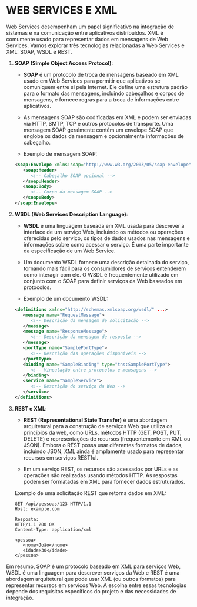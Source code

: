 # WEB SERVICES E XML
Web Services desempenham um papel significativo na integração de sistemas e na comunicação entre aplicativos distribuídos. XML é comumente usado para representar dados em mensagens de Web Services. Vamos explorar três tecnologias relacionadas a Web Services e XML: SOAP, WSDL e REST.

1. **SOAP (Simple Object Access Protocol)**:

   - **SOAP** é um protocolo de troca de mensagens baseado em XML usado em Web Services para permitir que aplicativos se comuniquem entre si pela Internet. Ele define uma estrutura padrão para o formato das mensagens, incluindo cabeçalhos e corpos de mensagens, e fornece regras para a troca de informações entre aplicativos.

   - As mensagens SOAP são codificadas em XML e podem ser enviadas via HTTP, SMTP, TCP e outros protocolos de transporte. Uma mensagem SOAP geralmente contém um envelope SOAP que engloba os dados da mensagem e opcionalmente informações de cabeçalho.

   - Exemplo de mensagem SOAP:

   ```xml
   <soap:Envelope xmlns:soap="http://www.w3.org/2003/05/soap-envelope">
      <soap:Header>
         <!-- Cabeçalho SOAP opcional -->
      </soap:Header>
      <soap:Body>
         <!-- Corpo da mensagem SOAP -->
      </soap:Body>
   </soap:Envelope>
   ```

2. **WSDL (Web Services Description Language)**:

   - **WSDL** é uma linguagem baseada em XML usada para descrever a interface de um serviço Web, incluindo os métodos ou operações oferecidas pelo serviço, os tipos de dados usados nas mensagens e informações sobre como acessar o serviço. É uma parte importante da especificação de um Web Service.

   - Um documento WSDL fornece uma descrição detalhada do serviço, tornando mais fácil para os consumidores de serviços entenderem como interagir com ele. O WSDL é frequentemente utilizado em conjunto com o SOAP para definir serviços da Web baseados em protocolos.

   - Exemplo de um documento WSDL:

   ```xml
   <definitions xmlns="http://schemas.xmlsoap.org/wsdl/" ...>
      <message name="RequestMessage">
         <!-- Descrição da mensagem de solicitação -->
      </message>
      <message name="ResponseMessage">
         <!-- Descrição da mensagem de resposta -->
      </message>
      <portType name="SamplePortType">
         <!-- Descrição das operações disponíveis -->
      </portType>
      <binding name="SampleBinding" type="tns:SamplePortType">
         <!-- Vinculação entre protocolos e mensagens -->
      </binding>
      <service name="SampleService">
         <!-- Descrição do serviço da Web -->
      </service>
   </definitions>
   ```

3. **REST e XML**:

   - **REST (Representational State Transfer)** é uma abordagem arquitetural para a construção de serviços Web que utiliza os princípios da web, como URLs, métodos HTTP (GET, POST, PUT, DELETE) e representações de recursos (frequentemente em XML ou JSON). Embora o REST possa usar diferentes formatos de dados, incluindo JSON, XML ainda é amplamente usado para representar recursos em serviços RESTful.

   - Em um serviço REST, os recursos são acessados por URLs e as operações são realizadas usando métodos HTTP. As respostas podem ser formatadas em XML para fornecer dados estruturados.

   Exemplo de uma solicitação REST que retorna dados em XML:

   ```
   GET /api/pessoas/123 HTTP/1.1
   Host: example.com

   Resposta:
   HTTP/1.1 200 OK
   Content-Type: application/xml

   <pessoa>
      <nome>João</nome>
      <idade>30</idade>
   </pessoa>
   ```

Em resumo, SOAP é um protocolo baseado em XML para serviços Web, WSDL é uma linguagem para descrever serviços da Web e REST é uma abordagem arquitetural que pode usar XML (ou outros formatos) para representar recursos em serviços Web. A escolha entre essas tecnologias depende dos requisitos específicos do projeto e das necessidades de integração.